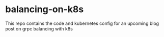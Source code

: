 # balancing-on-k8s

This repo contains the code and kubernetes config for an upcoming blog post on grpc balancing with k8s

